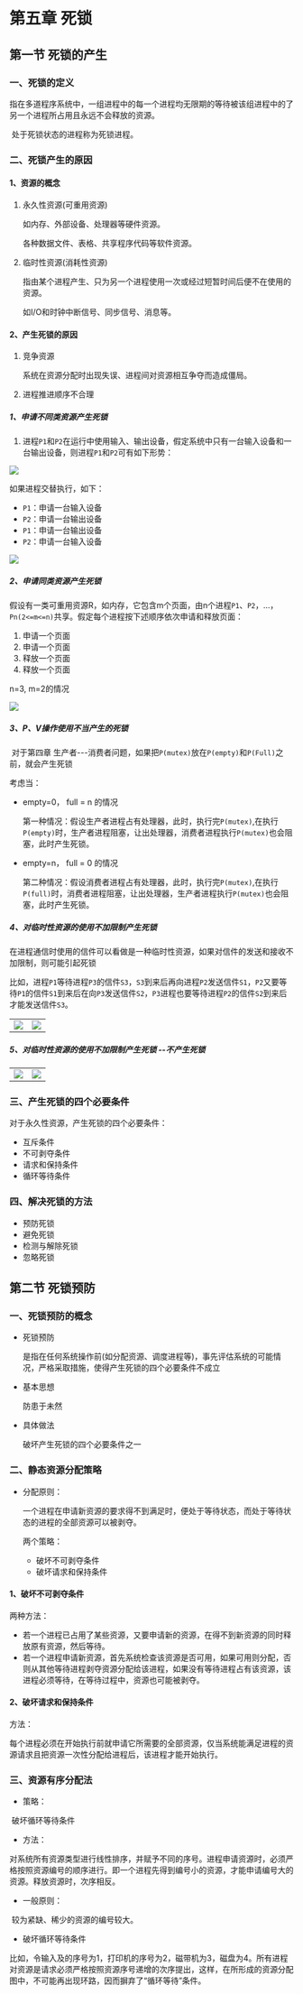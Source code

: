 # 第五章 死锁

## 第一节 死锁的产生

### 一、死锁的定义

​		指在多道程序系统中，一组进程中的每一个进程均无限期的等待被该组进程中的了另一个进程所占用且永远不会释放的资源。

​		处于死锁状态的进程称为死锁进程。

### 二、死锁产生的原因

#### 1、资源的概念

1. 永久性资源(可重用资源)

   如内存、外部设备、处理器等硬件资源。

   各种数据文件、表格、共享程序代码等软件资源。

2. 临时性资源(消耗性资源)

   指由某个进程产生、只为另一个进程使用一次或经过短暂时间后便不在使用的资源。

   如I/O和时钟中断信号、同步信号、消息等。

#### 2、产生死锁的原因

1. 竞争资源

   系统在资源分配时出现失误、进程间对资源相互争夺而造成僵局。

2. 进程推进顺序不合理

#####  1、申请不同类资源产生死锁

1. 进程`P1`和`P2`在运行中使用输入、输出设备，假定系统中只有一台输入设备和一台输出设备，则进程`P1`和`P2`可有如下形势：

![](F:\自考\操作系统\img\2020-05-19_162528.jpg)

如果进程交替执行，如下：

* `P1`：申请一台输入设备
* `P2`：申请一台输出设备
* `P1`：申请一台输出设备
* `P2`：申请一台输入设备

![](F:\自考\操作系统\img\2020-05-19_162836.jpg)

##### 2、申请同类资源产生死锁

假设有一类可重用资源R，如内存，它包含m个页面，由n个进程`P1`、`P2`，...，`Pn(2<=m<=n)`共享。假定每个进程按下述顺序依次申请和释放页面：

1. 申请一个页面
2. 申请一个页面
3. 释放一个页面
4. 释放一个页面

n=3, m=2的情况

![](F:\自考\操作系统\img\2020-05-19_163640.jpg)

##### 3、P、V操作使用不当产生的死锁

​		对于第四章 生产者---消费者问题，如果把`P(mutex)`放在`P(empty)`和`P(Full)`之前，就会产生死锁

考虑当：

* empty=0， full = n 的情况

  第一种情况：假设生产者进程占有处理器，此时，执行完`P(mutex)`,在执行`P(empty)`时，生产者进程阻塞，让出处理器，消费者进程执行`P(mutex)`也会阻塞，此时产生死锁。

* empty=n， full = 0 的情况

  第二种情况：假设消费者进程占有处理器，此时，执行完`P(mutex)`,在执行`P(full)`时，消费者进程阻塞，让出处理器，生产者进程执行`P(mutex)`也会阻塞，此时产生死锁。

##### 4、对临时性资源的使用不加限制产生死锁

​		在进程通信时使用的信件可以看做是一种临时性资源，如果对信件的发送和接收不加限制，则可能引起死锁

​		比如，进程`P1`等待进程`P3`的信件`S3`，`S3`到来后再向进程`P2`发送信件`S1`，`P2`又要等待`P1`的信件`S1`到来后在向`P3`发送信件`S2`，`P3`进程也要等待进程`P2`的信件`S2`到来后才能发送信件`S3`。

|                                                 |                                                 |
| ----------------------------------------------- | ----------------------------------------------- |
| ![](F:\自考\操作系统\img\2020-05-19_170628.jpg) | ![](F:\自考\操作系统\img\2020-05-19_171000.jpg) |

##### 5、对临时性资源的使用不加限制产生死锁 --不产生死锁

|                                                 |                                                 |
| ----------------------------------------------- | ----------------------------------------------- |
| ![](F:\自考\操作系统\img\2020-05-19_171232.jpg) | ![](F:\自考\操作系统\img\2020-05-19_171000.jpg) |

### 三、产生死锁的四个必要条件

对于永久性资源，产生死锁的四个必要条件：

- 互斥条件
- 不可剥夺条件
- 请求和保持条件
- 循环等待条件

### 四、解决死锁的方法

- 预防死锁
- 避免死锁
- 检测与解除死锁
- 忽略死锁

## 第二节 死锁预防

### 一、死锁预防的概念

* 死锁预防

  是指在任何系统操作前(如分配资源、调度进程等)，事先评估系统的可能情况，严格采取措施，使得产生死锁的四个必要条件不成立

* 基本思想

  防患于未然

* 具体做法

  破坏产生死锁的四个必要条件之一

### 二、静态资源分配策略

* 分配原则：

  一个进程在申请新资源的要求得不到满足时，便处于等待状态，而处于等待状态的进程的全部资源可以被剥夺。

  两个策略：

  * 破坏不可剥夺条件
  * 破坏请求和保持条件

#### 1、破坏不可剥夺条件

两种方法：

* 若一个进程已占用了某些资源，又要申请新的资源，在得不到新资源的同时释放原有资源，然后等待。
* 若一个进程申请新资源，首先系统检查该资源是否可用，如果可用则分配，否则从其他等待进程剥夺资源分配给该进程，如果没有等待进程占有该资源，该进程必须等待，在等待过程中，资源也可能被剥夺。

#### 2、破坏请求和保持条件

方法：

​		每个进程必须在开始执行前就申请它所需要的全部资源，仅当系统能满足进程的资源请求且把资源一次性分配给进程后，该进程才能开始执行。

### 三、资源有序分配法

- 策略：

​		破坏循环等待条件

- 方法：

​		对系统所有资源类型进行线性排序，并赋予不同的序号。进程申请资源时，必须严格按照资源编号的顺序进行。即一个进程先得到编号小的资源，才能申请编号大的资源。释放资源时，次序相反。

- 一般原则：

​		较为紧缺、稀少的资源的编号较大。

- 破坏循环等待条件

​		比如，令输入及的序号为1，打印机的序号为2，磁带机为3，磁盘为4。所有进程对资源是请求必须严格按照资源序号递增的次序提出，这样，在所形成的资源分配图中，不可能再出现环路，因而摒弃了“循环等待”条件。